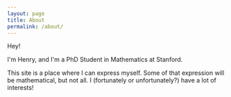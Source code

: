```yaml
---
layout: page
title: About
permalink: /about/
---
```


Hey!

I'm Henry, and I'm a PhD Student in Mathematics at Stanford. 

This site is a place where I can express myself. Some of that expression will be mathematical, but not all. I (fortunately or unfortunately?) have a lot of interests!







<!-- This is the base Jekyll theme. You can find out more info about customizing your Jekyll theme, as well as basic Jekyll usage documentation at [jekyllrb.com](https://jekyllrb.com/)

You can find the source code for Minima at GitHub:
[jekyll][jekyll-organization] /
[minima](https://github.com/jekyll/minima)

You can find the source code for Jekyll at GitHub:
[jekyll][jekyll-organization] /
[jekyll](https://github.com/jekyll/jekyll)


[jekyll-organization]: https://github.com/jekyll -->
